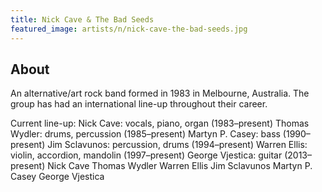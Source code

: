 ```yaml
---
title: Nick Cave & The Bad Seeds
featured_image: artists/n/nick-cave-the-bad-seeds.jpg
---
```

## About

An alternative/art rock band formed in 1983 in Melbourne, Australia. The group has had an international line-up throughout their career.

Current line-up:
Nick Cave: vocals, piano, organ (1983–present)
Thomas Wydler: drums, percussion (1985–present)
Martyn P. Casey: bass (1990–present)
Jim Sclavunos: percussion, drums (1994–present)
Warren Ellis: violin, accordion, mandolin (1997–present)
George Vjestica: guitar (2013–present)
Nick Cave
Thomas Wydler
Warren Ellis
Jim Sclavunos
Martyn P. Casey
George Vjestica
